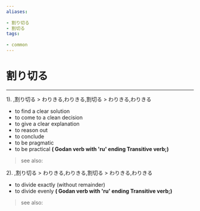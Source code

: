 ```yaml
---
aliases:
    
- 割り切る
- 割切る
tags:
    
- common
---
```


# 割り切る
---
1).
,割り切る > わりきる,わりきる,割切る > わりきる,わりきる

- to find a clear solution
- to come to a clean decision
- to give a clear explanation
- to reason out
- to conclude
- to be pragmatic
- to be practical
**( Godan verb with 'ru' ending Transitive verb;)**
> see also: 
            
2).
,割り切る > わりきる,わりきる,割切る > わりきる,わりきる

- to divide exactly (without remainder)
- to divide evenly
**( Godan verb with 'ru' ending Transitive verb;)**
> see also: 
            